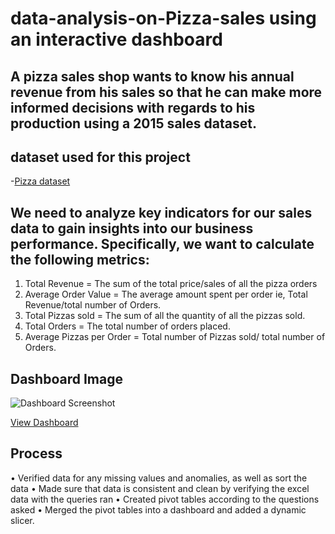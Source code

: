 # data-analysis-on-Pizza-sales using an interactive dashboard
## A pizza sales shop wants to know his annual revenue from his sales so that he can make more informed decisions with regards to his production using a 2015 sales dataset.
## dataset used for this project
-<a href= "https://drive.google.com/file/d/10JSce9NXqOy-9lgkL2pURLdOZBb0_ys7/view?usp=drive_link">Pizza dataset</a>
## We need to analyze key indicators for our sales data to gain insights into our business performance. Specifically, we want to calculate the following metrics:
1.	Total Revenue = The sum of the total price/sales of all the pizza orders
2.	Average Order Value = The average amount spent per order ie, Total Revenue/total number of Orders.
3.	Total Pizzas sold = The sum of all the quantity of all the pizzas sold.
4.	Total Orders = The total number of orders placed.
5.	Average Pizzas per Order = Total number of Pizzas sold/ total number of Orders.
## Dashboard Image
![Dashboard Screenshot](https://github.com/user-attachments/assets/861e2685-72d5-492a-bc0d-c99c0238b570)

<a href = "https://github.com/Nunoped/data-analysis-on-Pizza-sales/blob/main/Dashboard%20Screenshot.PNG"> View Dashboard </a>
## Process
•	Verified data for any missing values and anomalies, as well as sort the data
•	Made sure that data is consistent and clean by verifying the excel data with the queries ran
•	Created pivot tables according to the questions asked
•	Merged the pivot tables into a dashboard and added a dynamic slicer.

